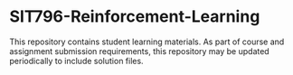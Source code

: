 # SIT796-Reinforcement-Learning

This repository contains student learning materials. As part of course and assignment submission requirements, this repository may be updated periodically to include solution files.
